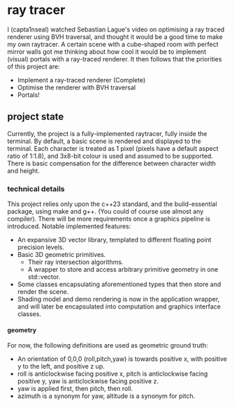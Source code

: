 # ray tracer

I (capta1nseal) watched Sebastian Lague's video on optimising a ray traced renderer using BVH traversal, and thought it would be a good time to make my own raytracer.
A certain scene with a cube-shaped room with perfect mirror walls got me thinking about how cool it would be to implement (visual) portals with a ray-traced renderer.
It then follows that the priorities of this project are:
- Implement a ray-traced renderer (Complete)
- Optimise the renderer with BVH traversal
- Portals!

## project state

Currently, the project is a fully-implemented raytracer, fully inside the terminal.
By default, a basic scene is rendered and displayed to the terminal.
Each character is treated as 1 pixel (pixels have a default aspect ratio of 1:1.8), and 3x8-bit colour is used and assumed to be supported.
There is basic compensation for the difference between character width and height.

### technical details

This project relies only upon the c++23 standard, and the build-essential package, using make and g++.
(You could of course use almost any compiler).
There will be more requirements once a graphics pipeline is introduced.
Notable implemented features:
- An expansive 3D vector library, templated to different floating point precision levels.
- Basic 3D geometric primitives.
    - Their ray intersection algorithms.
    - A wrapper to store and access arbitrary primitive geometry in one std::vector.
- Some classes encapsulating aforementioned types that then store and render the scene.
- Shading model and demo rendering is now in the application wrapper, and will later be encapsulated into computation and graphics interface classes.

#### geometry

For now, the following definitions are used as geometric ground truth:
- An orientation of 0,0,0 (roll,pitch,yaw) is towards positive x, with positive y to the left, and positive z up.
- roll is anticlockwise facing positive x, pitch is anticlockwise facing positive y, yaw is anticlockwise facing positive z.
- yaw is applied first, then pitch, then roll.
- azimuth is a synonym for yaw, altitude is a synonym for pitch.
